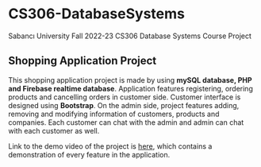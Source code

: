 # CS306-DatabaseSystems
Sabancı University Fall 2022-23 CS306 Database Systems Course Project

## Shopping Application Project
This shopping application project is made by using **mySQL database, PHP and Firebase realtime database**. Application features registering, ordering products and cancelling orders in customer side. Customer interface is designed using **Bootstrap**. On the admin side, project features adding, removing and modifying information of customers, products and companies. Each customer can chat with the admin and admin can chat with each customer as well.

Link to the demo video of the project is [here](https://youtu.be/N3AMSfc4R6Y), which contains a demonstration of every feature in the application.
